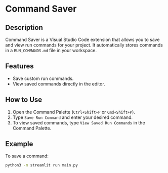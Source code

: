 # Command Saver

## Description
Command Saver is a Visual Studio Code extension that allows you to save and view run commands for your project. It automatically stores commands in a `RUN_COMMANDS.md` file in your workspace.

## Features
- Save custom run commands.
- View saved commands directly in the editor.

## How to Use
1. Open the Command Palette (`Ctrl+Shift+P` or `Cmd+Shift+P`).
2. Type `Save Run Command` and enter your desired command.
3. To view saved commands, type `View Saved Run Commands` in the Command Palette.

## Example
To save a command:
```bash
python3 -m streamlit run main.py
